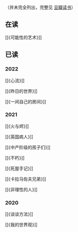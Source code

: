 ---
---

（并未完全列出，完整见 [豆瓣读书](https://book.douban.com/people/Gnblink/)）


## 在读
[[《可能性的艺术》]]


## 已读

### 2022

[[《心流》]]

[[《昨日的世界》]]

[[《一间自己的房间》]]

### 2021
[[《火与烬》]]

[[《英国病人》]]

[[《中产阶级的孩子们》]]

[[《不朽》]]

[[《死屋手记》]]

[[《卡拉马佐夫兄弟》]]

[[《非理性的人》]]



### 2020
[[《谈谈方法》]]

[[《我的世界观》]]

